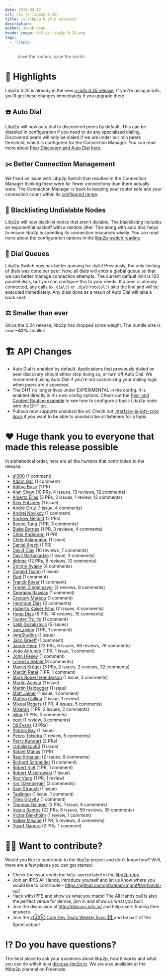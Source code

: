 ```yaml
---
date: 2019-04-12
url: /81-js-libp2p-0-25/
title: js-libp2p 0.25.0 released
description:
author: Jacob Heun
header_image: 045-js-libp2p-0.25.png
tags:
  - 'libp2p'
---
```


> Save the routers, save the world.

# 🔦 Highlights

Libp2p 0.25 is already in the new [js-ipfs 0.35 release](https://github.com/ipfs/js-ipfs/issues/1826). If you're using js-ipfs, you'll get these changes immediately if you upgrade there!

## ☎️ Auto Dial

Libp2p will now auto dial to discovered peers by default. This can be disabled in configuration if you need to do any specialized dialing. Discovered peers will only be dialed if we are under our min peers threshold, which is configured for the Connection Manager. You can read more about [Peer Discovery and Auto Dial here](https://github.com/libp2p/js-libp2p/blob/v0.25.0/PEER_DISCOVERY.md).

## ✂️ Better Connection Management

We fixed an issue with Libp2p Switch that resulted in the Connection Manager thinking there were far fewer connections than there actually were. The Connection Manager is back to keeping your router safe and your connection count within its [configured range](https://github.com/libp2p/js-libp2p-connection-manager/tree/v0.1.0#create-a-connectionmanager).

## 📔 Blacklisting Undialable Nodes

Libp2p will now blacklist nodes that aren't dialable. The blacklisting includes an exponential backoff with a random jitter. This along with auto dial, helps to ensure libp2p is spending its connection resources wisely. You can read more about the configuration options in the [libp2p-switch readme](https://github.com/libp2p/js-libp2p-switch/tree/v0.42.9#create-a-libp2p-switch).

## 🔢 Dial Queues

Libp2p Switch now has better queuing for dials! Previously, the only limiting of dials was done per peer. Now, all dials will enter a global queue so that we can better manage connection attempts. The current default limit is 100 parallel dials, but you can configure this to your needs. If a peer is already connected, any calls to `.dial()` or `.dialProtocol()` skip the line and will be executed immediately. Any dials done as a result of Auto Dial will take a back seat.

## ⚖️ Smaller than ever

Since the 0.24 release, libp2p has dropped some weight. The bundle size is now **~42%** smaller!

# 🏗 API Changes

- Auto Dial is enabled by default. Applications that previously dialed on peer discovery should either stop doing so, or turn off Auto Dial. We recommend using Auto Dial if you're not customizing your dialing logic when peers are discovered.
- The DHT no longer lives under EXPERIMENTAL in the config. It is enabled directly in it's own config options. Check out the [Peer and Content Routing example](https://github.com/libp2p/js-libp2p/tree/v0.25.0/examples/peer-and-content-routing) to see how to configure a basic Libp2p node with the DHT on.
- Pubsub now supports unsubscribe all. Check out [interface-js-ipfs-core docs](https://github.com/ipfs/interface-js-ipfs-core/blob/v0.99.2/SPEC/PUBSUB.md#pubsubunsubscribe) if you want to be able to unsubscribe all listeners for a topic.

# ❤️ Huge thank you to everyone that made this release possible

In alphabetical order, here are all the humans that contributed to the release:

- [a1300](https://github.com/a1300) (1 comment)
- [Adam Gall](https://github.com/adamgall) (1 comment)
- [Aditya Bose](https://github.com/adbose) (1 PR)
- [Alan Shaw](https://github.com/alanshaw) (10 PRs, 4 issues, 13 reviews, 12 comments)
- [Alberto Elias](https://github.com/AlbertoElias) (3 PRs, 2 issues, 1 review, 12 comments)
- [Alex Potsides](https://github.com/achingbrain) (1 issue)
- [André Cruz](https://github.com/satazor) (1 issue, 4 comments)
- [Andrej Novikov](https://github.com/shroomist) (1 comment)
- [Andrew Nesbitt](https://github.com/andrew) (2 PRs)
- [Beeno Tung](https://github.com/beenotung) (1 PR, 3 comments)
- [Blake Byrnes](https://github.com/blakebyrnes) (1 PR, 3 reviews, 4 comments)
- [Chris Anderson](https://github.com/jchris) (1 PR)
- [Chris Aslanoglou](https://github.com/chris-asl) (1 issue)
- [Daniel Krech](https://github.com/eikeon) (1 PR)
- [David Dias](https://github.com/daviddias) (10 reviews, 7 comments)
- [Davit Barbakadze](https://github.com/jayarjo) (1 issue, 3 comments)
- [dirkmc](https://github.com/dirkmc) (12 PRs, 8 reviews, 10 comments)
- [Dmitriy Ryajov](https://github.com/dryajov) (4 comments)
- [Donald Tsang](https://github.com/DonaldTsang) (1 issue)
- [Elad](https://github.com/justelad) (1 comment)
- [Franck Royer](https://github.com/D4nte) (1 comment)
- [Friedel Ziegelmayer](https://github.com/dignifiedquire) (2 reviews, 9 comments)
- [Georgios Rassias](https://github.com/grassias) (1 comment)
- [Gregory Markou](https://github.com/GregTheGreek) (1 comment)
- [Henrique Dias](https://github.com/hacdias) (2 comments)
- [Huberto Kaiser Filho](https://github.com/hubertokf) (2 issues, 4 comments)
- [Hugo Dias](https://github.com/hugomrdias) (6 PRs, 14 reviews, 15 comments)
- [Hunter Trujillo](https://github.com/cryptoquick) (1 comment)
- [Irakli Gozalishvili](https://github.com/Gozala) (5 issues)
- [isan_rivkin](https://github.com/Isan-Rivkin) (1 PR, 1 comment)
- [IwraStudios](https://github.com/IwraStudios) (1 issue)
- [Jaco Greeff](https://github.com/jacogr) (1 comment)
- [Jacob Heun](https://github.com/jacobheun) (23 PRs, 6 issues, 66 reviews, 79 comments)
- [João Antunes](https://github.com/JGAntunes) (1 PR, 1 issue, 1 comment)
- [John Hiesey](https://github.com/jhiesey) (1 comment)
- [Lorenzo Setale ](https://github.com/koalalorenzo) (3 comments)
- [Maciej Krüger](https://github.com/mkg20001) (3 PRs, 2 issues, 2 reviews, 32 comments)
- [Marcin Rataj](https://github.com/lidel) (1 PR, 1 comment)
- [Mark Robert Henderson](https://github.com/aphelionz) (1 issue, 3 comments)
- [Martín Acosta](https://github.com/tinchoz49) (1 issue)
- [Martin Heidegger](https://github.com/martinheidegger) (1 issue)
- [Matt Joiner](https://github.com/anacrolix) (1 issue, 1 comment)
- [Matteo Collina](https://github.com/mcollina) (1 issue, 1 review)
- [Mikeal Rogers](https://github.com/mikeal) (1 PR, 4 issues, 5 comments)
- [Mikerah](https://github.com/Mikerah) (1 PR, 2 issues, 2 comments)
- [nikor](https://github.com/nikor) (3 PRs, 3 comments)
- [noot](https://github.com/noot) (1 review, 3 comments)
- [Oli Evans](https://github.com/olizilla) (3 PRs)
- [Patrick Bay](https://github.com/monicanagent) (1 issue)
- [Pedro Teixeira](https://github.com/pgte) (1 review, 5 comments)
- [Perry Kundert](https://github.com/pjkundert) (2 PRs)
- [raduiliescu83](https://github.com/raduiliescu83) (1 issue)
- [Rafael Matias](https://github.com/skylenet) (1 PR)
- [Raúl Kripalani](https://github.com/raulk) (2 issues, 9 comments)
- [Richard Schneider](https://github.com/richardschneider) (1 comment)
- [Robert Kiel](https://github.com/robertkiel) (1 PR, 1 comment)
- [Robert Misiorowski](https://github.com/rmisio) (1 issue)
- [Rod Vagg](https://github.com/rvagg) (1 PR, 1 review)
- [ron litzenberger](https://github.com/litzenberger) (3 comments)
- [Sam Strauch](https://github.com/SamTS) (1 issue)
- [Taaliman](https://github.com/taaliman) (1 issue, 1 comment)
- [Theo Gravity](https://github.com/theogravity) (1 comment)
- [Thomas Eizinger](https://github.com/thomaseizinger) (3 PRs, 1 issue, 8 comments)
- [Vasco Santos](https://github.com/vasco-santos) (22 PRs, 6 issues, 59 reviews, 35 comments)
- [Victor Bjelkholm](https://github.com/victorb) (1 review, 1 comment)
- [Volker Mische](https://github.com/vmx) (1 PR, 5 reviews, 4 comments)
- [Yusef Napora](https://github.com/yusefnapora) (2 PRs, 1 comment)

# 🙌🏽 Want to contribute?

Would you like to contribute to the libp2p project and don't know how? Well, there are a few places you can get started:

- Check the issues with the `help wanted` label in the [libp2p repo](https://github.com/libp2p/js-libp2p/issues?q=is%3Aopen+is%3Aissue+label%3A%22help+wanted%22)
- Join an IPFS All Hands, introduce yourself and let us know where you would like to contribute - https://github.com/ipfs/team-mgmt#all-hands-call
- Hack with IPFS and show us what you made! The All Hands call is also the perfect venue for demos, join in and show us what you built
- Join the discussion at http://discuss.ipfs.io/ and help users finding their answers.
- Join the [⚡️ⒿⓈ Core Dev Team Weekly Sync 🙌🏽 ](https://github.com/ipfs/team-mgmt/issues/650) and be part of the Sprint action!

# ⁉️ Do you have questions?

The best place to ask your questions about libp2p, how it works and what you can do with it is at [discuss.libp2p.io](https://discuss.libp2p.io). We are also available at the #libp2p channel on Freenode.
